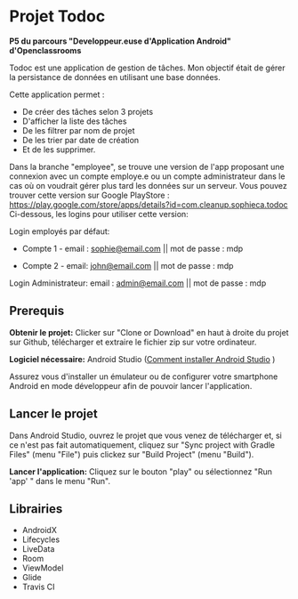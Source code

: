 # Projet  Todoc
**P5 du parcours "Developpeur.euse d'Application Android" d'Openclassrooms**

Todoc est une application de gestion de tâches. Mon objectif était de gérer la persistance de données 
en utilisant une base données.

Cette application permet :
- De créer des tâches selon 3 projets
- D'afficher la liste des tâches
- De les filtrer par nom de projet 
- De les trier par date de création
- Et de les supprimer.

Dans la branche "employee", se trouve une version de l'app proposant une connexion avec un compte employe.e 
ou un compte administrateur dans le cas où on voudrait gérer plus tard les données sur un serveur.
Vous pouvez trouver cette version sur Google PlayStore :
https://play.google.com/store/apps/details?id=com.cleanup.sophieca.todoc
Ci-dessous, les logins pour utiliser cette version:

  Login employés par défaut:
   - Compte 1 - email : sophie@email.com || mot de passe : mdp

   - Compte 2 - email: john@email.com
                || mot de passe : mdp
  
  Login Administrateur:
     email : admin@email.com
     || mot de passe : mdp


## Prerequis 
**Obtenir le projet:** 
Clicker sur "Clone or Download" en haut à droite du projet sur Github, télécharger et extraire
le fichier zip sur votre ordinateur.

**Logiciel nécessaire:**
Android Studio ([Comment installer Android Studio](https://developer.android.com/studio/install) )

Assurez vous d'installer un émulateur ou de configurer votre smartphone Android en mode développeur afin de pouvoir 
lancer l'application.

## Lancer le projet

Dans Android Studio, ouvrez le projet que vous venez de télécharger
et, si ce n'est pas fait automatiquement, cliquez sur "Sync project with Gradle Files" (menu "File")
puis clickez sur "Build Project" (menu "Build"). 

**Lancer l'application:** Cliquez sur le bouton "play" ou sélectionnez "Run 'app' " dans le menu "Run".

## Librairies
- AndroidX
- Lifecycles
- LiveData
- Room
- ViewModel
- Glide
- Travis CI
